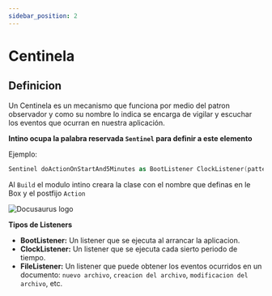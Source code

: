 ```yaml
---
sidebar_position: 2
---
```

# Centinela

## Definicion

Un Centinela es un mecanismo que funciona por medio del patron observador y como su nombre lo indica se encarga de vigilar y escuchar los eventos que ocurran en nuestra aplicación.

**Intino ocupa la palabra reservada `Sentinel` para definir a este elemento**

Ejemplo:

```kotlin
Sentinel doActionOnStartAnd5Minutes as BootListener ClockListener(pattern = "0 0/5 * 1/1 * ? *", mean = "Every 5 minutes and on start")
```

Al `Build` el modulo intino creara la clase con el nombre que definas en le Box y el postfijo `Action`


![Docusaurus logo](/img/centinela.png)

**Tipos de Listeners**
- **BootListener:** Un listener que se ejecuta al arrancar la aplicacion.
- **ClockListener:** Un listener que se ejecuta cada sierto periodo de tiempo.
- **FileListener:** Un listener que puede obtener los eventos ocurridos en un documento: `nuevo archivo`, `creacion del archivo`, `modificacion del archivo`, etc.